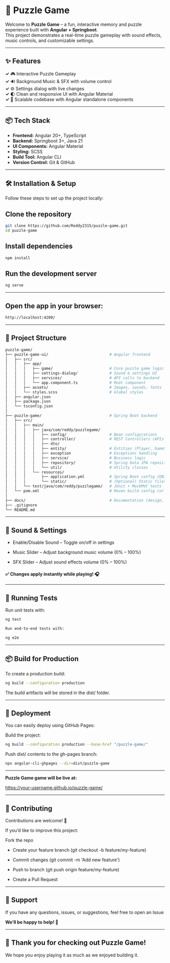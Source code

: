 # 🧩 **Puzzle Game**

Welcome to **Puzzle Game** – a fun, interactive memory and puzzle experience built with **Angular + Springboot**.  
This project demonstrates a real-time puzzle gameplay with sound effects, music controls, and customizable settings.

---

## ✨ Features

**&#x2713;**   🎮 Interactive Puzzle Gameplay  
**&#x2713;**   🔊 Background Music & SFX with volume control  
**&#x2713;**   ⚙️ Settings dialog with live changes  
**&#x2713;**   🌓 Clean and responsive UI with Angular Material  
**&#x2713;**   🚀 Scalable codebase with Angular standalone components  

---

## 📦 Tech Stack

- **Frontend:** Angular 20+, TypeScript
- **Backend:** Springboot 3+, Java 21
- **UI Components:** Angular Material  
- **Styling:** SCSS  
- **Build Tool:** Angular CLI 
- **Version Control:** Git & GitHub  

---

## 🛠️ Installation & Setup

Follow these steps to set up the project locally:

## Clone the repository

```bash
git clone https://github.com/Reddy2315/puzzle-game.git
cd puzzle-game
```

## Install dependencies
```bash
npm install
```

## Run the development server
```bash
ng serve
```

---

## Open the app in your browser:
```bash
http://localhost:4200/
```

---

## 📂 Project Structure
```bash
puzzle-game/
├── puzzle-game-ui/                           # Angular frontend
│   ├── src/
│   │   ├── app/
│   │   │   ├── game/                         # Core puzzle game logic
│   │   │   ├── settings-dialog/              # Sound & settings UI
│   │   │   ├── services/                     # API calls to backend
│   │   │   └── app.component.ts              # Root component
│   │   ├── assets/                           # Images, sounds, fonts
│   │   └── styles.scss                       # Global styles
│   ├── angular.json
│   ├── package.json
│   └── tsconfig.json
│
├── puzzle-game/                              # Spring Boot backend
│   ├── src/
│   │   ├── main/
│   │   │   ├── java/com/reddy/puzzlegame/
│   │   │   │   ├── config/                   # Bean configurations
│   │   │   │   ├── controller/               # REST Controllers (APIs for auth, scores, levels, etc.)
│   │   │   │   ├── dto/              
│   │   │   │   ├── entity/                   # Entities (Player, GameSession, Score, etc.)
│   │   │   │   ├── exception                 # Exceptions handling
│   │   │   │   ├── service/                  # Business logic
│   │   │   │   ├── repository/               # Spring Data JPA repositories
│   │   │   │   └── util/                     # Utility classes
│   │   │   └── resources/
│   │   │       ├── application.yml           # Spring Boot config (DB, profiles)
│   │   │       └── static/                   # (Optional) Static files if serving Angular build
│   │   └── test/java/com/reddy/puzzlegame/   # JUnit + MockMVC tests
│   └── pom.xml                               # Maven build config (or build.gradle if Gradle)
│
├── docs/                                     # Documentation (design, API specs, README images)
├── .gitignore
└── README.md

```

---

## 🎵 Sound & Settings

- Enable/Disable Sound – Toggle on/off in settings

- Music Slider – Adjust background music volume (0% – 100%)

- SFX Slider – Adjust sound effects volume (0% – 100%)

 #### ✅ Changes apply instantly while playing! 🎧

---

## 🧪 Running Tests

Run unit tests with:

```bash
ng test

Run end-to-end tests with:

ng e2e
```

---

## 📦 Build for Production

To create a production build:

```bash
ng build --configuration production
```

The build artifacts will be stored in the dist/ folder.

---

## 🚀 Deployment

You can easily deploy using GitHub Pages:

Build the project:

```bash
ng build --configuration production --base-href "/puzzle-game/"
```

Push dist/ contents to the gh-pages branch:
```bash
npx angular-cli-ghpages --dir=dist/puzzle-game
```

---

**Puzzle Game game will be live at:**

https://your-username.github.io/puzzle-game/

---

## 🤝 Contributing

Contributions are welcome! 🎉

If you’d like to improve this project:

Fork the repo

- Create your feature branch (git checkout -b feature/my-feature)

- Commit changes (git commit -m 'Add new feature')

- Push to branch (git push origin feature/my-feature)

- Create a Pull Request

---

## 📧 Support

If you have any questions, issues, or suggestions, feel free to open an Issue

**We’ll be happy to help! 💬**


---


## 🎉 Thank you for checking out Puzzle Game!


We hope you enjoy playing it as much as we enjoyed building it.


